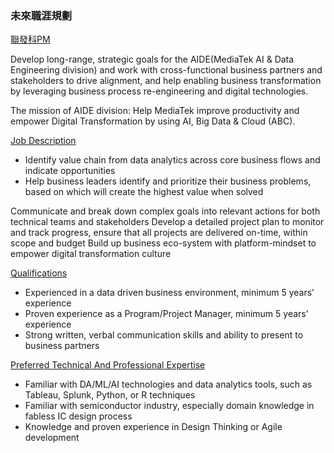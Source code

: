### 未來職涯規劃


[聯發科PM](https://mediatek.teamdoor.io/s/bBY8vVNp#apply-form)


Develop long-range, strategic goals for the AIDE(MediaTek AI & Data Engineering division) and work with cross-functional business partners and stakeholders to drive alignment, and help enabling business transformation by leveraging business process re-engineering and digital technologies.

The mission of AIDE division: Help MediaTek improve productivity and empower Digital Transformation by using AI, Big Data & Cloud (ABC).


<ins>Job Description</ins>
- Identify value chain from data analytics across core business flows and indicate opportunities
- Help business leaders identify and prioritize their business problems, based on which will create the highest value when solved

Communicate and break down complex goals into relevant actions for both technical teams and stakeholders
Develop a detailed project plan to monitor and track progress, ensure that all projects are delivered on-time, within scope and budget
Build up business eco-system with platform-mindset to empower digital transformation culture



<ins>Qualifications</ins>
- Experienced in a data driven business environment, minimum 5 years’ experience
- Proven experience as a Program/Project Manager, minimum 5 years’ experience
- Strong written, verbal communication skills and ability to present to business partners


<ins>Preferred Technical And Professional Expertise</ins> 
- Familiar with DA/ML/AI technologies and data analytics tools, such as Tableau, Splunk, Python, or R techniques
- Familiar with semiconductor industry, especially domain knowledge in fabless IC design process
- Knowledge and proven experience in Design Thinking or Agile development


